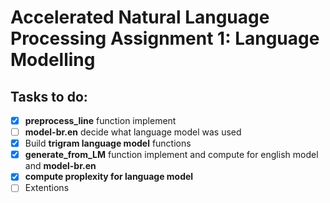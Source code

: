 # Accelerated Natural Language Processing Assignment 1: Language Modelling

## Tasks to do:
- [X] **preprocess_line** function implement
- [ ] **model-br.en** decide what language model was used
- [X] Build **trigram language model** functions
- [X] **generate_from_LM** function implement and compute for english model and **model-br.en** 
- [X] **compute proplexity for language model**
- [ ] Extentions
